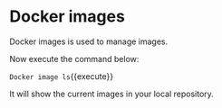 # Docker images

Docker images is used to manage images. 

Now execute the command below: 

`Docker image ls`{{execute}} 

It will show the current images in your local repository. 

